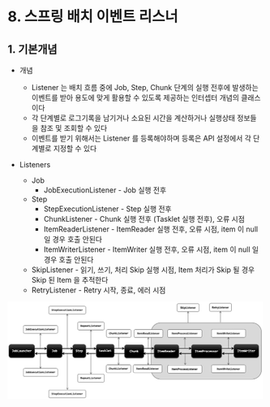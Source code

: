 # 8. 스프링 배치 이벤트 리스너
## 1. 기본개념

- 개념
    - Listener 는 배치 흐름 중에 Job, Step, Chunk 단계의 실행 전후에 발생하는 이벤트를 받아 용도에 맞게 활용할 수 있도록 제공하는 인터셉터 개념의 클래스이다
    - 각 단계별로 로그기록을 남기거나 소요된 시간을 계산하거나 실행상태 정보들을 참조 및 조회할 수 있다
    - 이벤트를 받기 위해서는 Listener 를 등록해야하며 등록은 API 설정에서 각 단계별로 지정할 수 있다

- Listeners
    - Job
        - JobExecutionListener - Job 실행 전후
    - Step
        - StepExecutionListener - Step 실행 전후
        - ChunkListener - Chunk 실행 전후 (Tasklet 실행 전후), 오류 시점
        - ItemReaderListener - ItemReader 실행 전후, 오류 시점, item 이 null 일 경우 호출 안된다
        - ItemWriterListener - ItemWriter 실행 전후, 오류 시점, item 이 null 일 경우 호출 안된다
    - SkipListener - 읽기, 쓰기, 처리 Skip 실행 시점, Item 처리가 Skip 될 경우 Skip 된 Item 을 추적한다
    - RetryListener - Retry 시작, 종료, 에러 시점

<img src="/img/40.png" width="1000px;">
